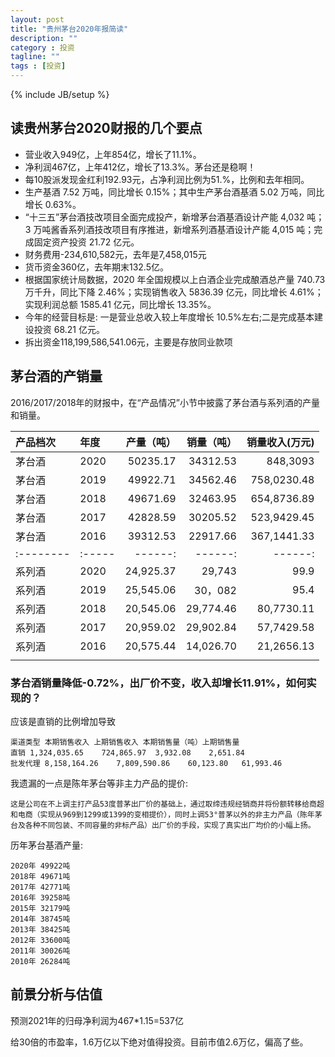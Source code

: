 ```yaml
---
layout: post
title: "贵州茅台2020年报简读"
description: ""
category : 投资
tagline: ""
tags : [投资]
---
```

{% include JB/setup %}


## 读贵州茅台2020财报的几个要点

* 营业收入949亿，上年854亿，增长了11.1%。
* 净利润467亿，上年412亿，增长了13.3%。茅台还是稳啊！
* 每10股派发现金红利192.93元，占净利润比例为51.%，比例和去年相同。
* 生产基酒 7.52 万吨，同比增长 0.15%；其中生产茅台酒基酒 5.02 万吨，同比增长 0.63%。
* “十三五”茅台酒技改项目全面完成投产，新增茅台酒基酒设计产能 4,032 吨；3 万吨酱香系列酒技改项目有序推进，新增系列酒基酒设计产能 4,015 吨；完成固定资产投资 21.72 亿元。
* 财务费用-234,610,582元，去年是7,458,015元
* 货币资金360亿，去年期末132.5亿。
* 根据国家统计局数据，2020 年全国规模以上白酒企业完成酿酒总产量 740.73 万千升，同比下降 2.46%；实现销售收入 5836.39 亿元，同比增长 4.61%；实现利润总额 1585.41 亿元，同比增长 13.35%。
* 今年的经营目标是: 一是营业总收入较上年度增长 10.5%左右;二是完成基本建设投资 68.21 亿元。
* 拆出资金118,199,586,541.06元，主要是存放同业款项



## 茅台酒的产销量

2016/2017/2018年的财报中，在“产品情况”小节中披露了茅台酒与系列酒的产量和销量。

| 产品档次 |    年度  |  产量（吨）  |    销量（吨） |    销量收入(万元) |
| :-------- | :----- | ------: | ------: | ------: |
| 茅台酒 |    2020  |  50235.17 | 34312.53 | 848,3093|
| 茅台酒 |    2019  |  49922.71 | 34562.46 | 758,0230.48|
| 茅台酒 |    2018  |  49671.69 | 32463.95 | 654,8736.89|
| 茅台酒 |    2017  |  42828.59 | 30205.52 | 523,9429.45|
| 茅台酒 |    2016  |  39312.53 | 22917.66  | 367,1441.33|
| :-------- | :----- | ------: | ------: | ------: |
| 系列酒 |    2020  |  24,925.37  | 29,743  | 99.9 |
| 系列酒 |    2019  |  25,545.06  | 30，082  | 95.4 |
| 系列酒 |    2018  |  20,545.06  | 29,774.46  | 80,7730.11 |
| 系列酒 |    2017  |  20,959.02 | 29,902.84 | 57,7429.58|
| 系列酒 |    2016  |  20,575.44  | 14,026.70  | 21,2656.13 |
|   |  |   |   |   |



### 茅台酒销量降低-0.72%，出厂价不变，收入却增长11.91%，如何实现的？
应该是直销的比例增加导致

    渠道类型 本期销售收入 上期销售收入 本期销售量（吨）上期销售量
    直销 1,324,035.65    724,865.97  3,932.08    2,651.84
    批发代理 8,158,164.26    7,809,590.86    60,123.80   61,993.46

我遗漏的一点是陈年茅台等非主力产品的提价: 

    这是公司在不上调主打产品53度普茅出厂价的基础上，通过取缔违规经销商并将份额转移给商超和电商（实现从969到1299或1399的变相提价），同时上调53°普茅以外的非主力产品（陈年茅台及各种不同包装、不同容量的非标产品）出厂价的手段，实现了真实出厂均价的小幅上扬。


历年茅台基酒产量: 

    2020年 49922吨
    2018年 49671吨
    2017年 42771吨
    2016年 39258吨
    2015年 32179吨
    2014年 38745吨
    2013年 38425吨
    2012年 33600吨
    2011年 30026吨
    2010年 26284吨




## 前景分析与估值

预测2021年的归母净利润为467*1.15=537亿

给30倍的市盈率，1.6万亿以下绝对值得投资。目前市值2.6万亿，偏高了些。
